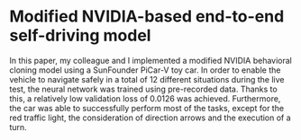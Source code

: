 # Modified NVIDIA-based end-to-end self-driving model

In this paper, my colleague and I implemented a modified NVIDIA behavioral cloning model using a SunFounder PiCar-V toy car. In order to enable the vehicle to navigate safely in a total of 12 different situations during the live test, the neural network was trained using pre-recorded data. Thanks to this, a relatively low validation loss of 0.0126 was achieved. Furthermore, the car was able to successfully perform most of the tasks, except for the red traffic light, the consideration of direction arrows and the execution of a turn. 
